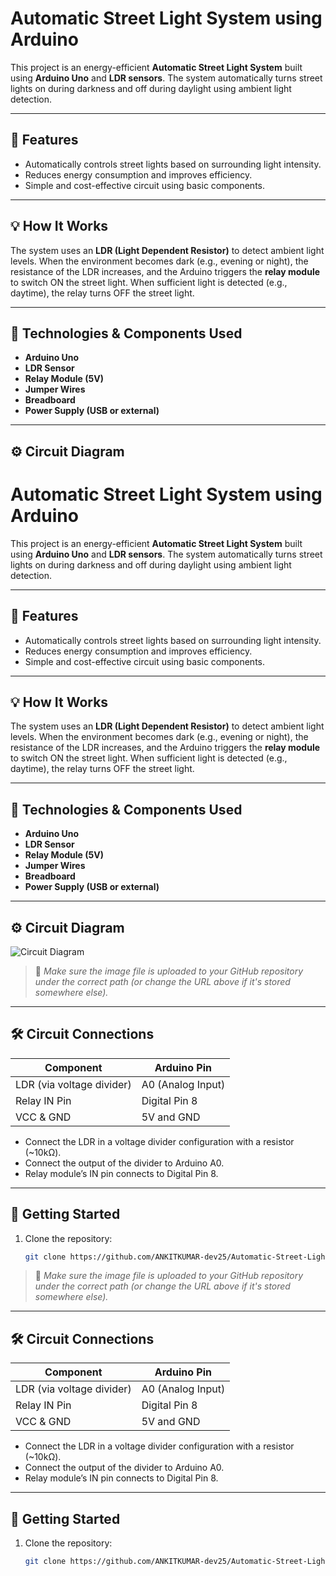 # Automatic Street Light System using Arduino

This project is an energy-efficient **Automatic Street Light System** built using **Arduino Uno** and **LDR sensors**. The system automatically turns street lights on during darkness and off during daylight using ambient light detection.

---

## 🔧 Features

- Automatically controls street lights based on surrounding light intensity.
- Reduces energy consumption and improves efficiency.
- Simple and cost-effective circuit using basic components.

---

## 💡 How It Works

The system uses an **LDR (Light Dependent Resistor)** to detect ambient light levels. When the environment becomes dark (e.g., evening or night), the resistance of the LDR increases, and the Arduino triggers the **relay module** to switch ON the street light. When sufficient light is detected (e.g., daytime), the relay turns OFF the street light.

---

## 🧰 Technologies & Components Used

- **Arduino Uno**
- **LDR Sensor**
- **Relay Module (5V)**
- **Jumper Wires**
- **Breadboard**
- **Power Supply (USB or external)**

---

## ⚙️ Circuit Diagram

# Automatic Street Light System using Arduino

This project is an energy-efficient **Automatic Street Light System** built using **Arduino Uno** and **LDR sensors**. The system automatically turns street lights on during darkness and off during daylight using ambient light detection.

---

## 🔧 Features

- Automatically controls street lights based on surrounding light intensity.
- Reduces energy consumption and improves efficiency.
- Simple and cost-effective circuit using basic components.

---

## 💡 How It Works

The system uses an **LDR (Light Dependent Resistor)** to detect ambient light levels. When the environment becomes dark (e.g., evening or night), the resistance of the LDR increases, and the Arduino triggers the **relay module** to switch ON the street light. When sufficient light is detected (e.g., daytime), the relay turns OFF the street light.

---

## 🧰 Technologies & Components Used

- **Arduino Uno**
- **LDR Sensor**
- **Relay Module (5V)**
- **Jumper Wires**
- **Breadboard**
- **Power Supply (USB or external)**

---

## ⚙️ Circuit Diagram

![Circuit Diagram](https://raw.githubusercontent.com/ANKITKUMAR-dev25/Automatic-Street-Light-Arduino/main/Gemini_Generated_Image_p7fku8p7fku8p7fk.jpg)

> 📌 *Make sure the image file is uploaded to your GitHub repository under the correct path (or change the URL above if it's stored somewhere else).*

---

## 🛠️ Circuit Connections

| Component      | Arduino Pin     |
|----------------|------------------|
| LDR (via voltage divider) | A0 (Analog Input) |
| Relay IN Pin   | Digital Pin 8    |
| VCC & GND      | 5V and GND       |

- Connect the LDR in a voltage divider configuration with a resistor (~10kΩ).
- Connect the output of the divider to Arduino A0.
- Relay module’s IN pin connects to Digital Pin 8.

---

## 🚀 Getting Started

1. Clone the repository:
   ```bash
   git clone https://github.com/ANKITKUMAR-dev25/Automatic-Street-Light-Arduino.git


> 📌 *Make sure the image file is uploaded to your GitHub repository under the correct path (or change the URL above if it's stored somewhere else).*

---

## 🛠️ Circuit Connections

| Component      | Arduino Pin     |
|----------------|------------------|
| LDR (via voltage divider) | A0 (Analog Input) |
| Relay IN Pin   | Digital Pin 8    |
| VCC & GND      | 5V and GND       |

- Connect the LDR in a voltage divider configuration with a resistor (~10kΩ).
- Connect the output of the divider to Arduino A0.
- Relay module’s IN pin connects to Digital Pin 8.

---

## 🚀 Getting Started

1. Clone the repository:
   ```bash
   git clone https://github.com/ANKITKUMAR-dev25/Automatic-Street-Light-Arduino.git
